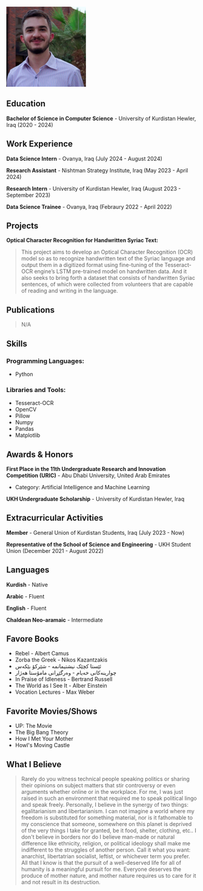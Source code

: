 ![picture of me](image.png)

## Education
__Bachelor of Science in Computer Science__ - University of Kurdistan Hewler, Iraq (2020 - 2024)

## Work Experience
__Data Science Intern__ - Ovanya, Iraq (July 2024 - August 2024)

__Research Assistant__ - Nishtman Strategy Institute, Iraq (May 2023 - April 2024)

__Research Intern__ - University of Kurdistan Hewler, Iraq (August 2023 - September 2023)

__Data Science Trainee__ - Ovanya, Iraq (Febraury 2022 - April 2022)

## Projects
__Optical Character Recognition for Handwritten Syriac Text:__ 
> This project aims to develop an Optical Character Recognition (OCR) model so as to recognize handwritten text of the Syriac language and output them in a digitized format using fine-tuning of the Tesseract-OCR engine’s LSTM pre-trained model on handwritten data. And it also seeks to bring forth a dataset that consists of handwritten Syriac sentences, of which were collected from volunteers that are capable of reading and writing in the language.

## Publications
> N/A

## Skills
### Programming Languages:
* Python

### Libraries and Tools:
* Tesseract-OCR
* OpenCV
* Pillow
* Numpy
* Pandas
* Matplotlib

## Awards & Honors
__First Place in the 11th Undergraduate Research and Innovation Competition (URIC)__ - Abu Dhabi University, United Arab Emirates
* Category: Artificial Intelligence and Machine Learning

__UKH Undergraduate Scholarship__ - University of Kurdistan Hewler, Iraq

## Extracurricular Activities
__Member__  - General Union of Kurdistan Students, Iraq (July 2023 - Now)

__Representative of the School of Science and Engineering__ - UKH Student Union (December 2021 - August
2022)

## Languages
__Kurdish__ - Native

__Arabic__ - Fluent

__English__ - Fluent

__Chaldean Neo-aramaic__ - Intermediate

## Favore Books
- Rebel - Albert Camus
- Zorba the Greek - Nikos Kazantzakis
- ئێستا کچێک نیشتیمانمە - شێرکۆ بێکەس
- چوارینەکانی خەیام - وەرگێڕانی مامۆستا هەژار
- In Praise of Idleness - Bertrand Russell
- The World as I See It - Alber Einstein
- Vocation Lectures - Max Weber

## Favorite Movies/Shows
- UP: The Movie
- The Big Bang Theory
- How I Met Your Mother
- Howl's Moving Castle

## What I Believe
> Rarely do you witness technical people speaking politics or sharing their opinions on subject matters that stir controversy or even arguments whether online or in the workplace. For me, I was just raised in such an environment that required me to speak political lingo and speak freely. Personally, I believe in the synergy of two things: egalitarianism and libertarianism. I can not imagine a world where my freedom is substituted for something material, nor is it fathomable to my conscience that someone, somewhere on this planet is deprived of the very things I take for granted, be it food, shelter, clothing, etc.. I don't believe in borders nor do I believe man-made or natural difference like ethnicity, religion, or political ideology shall make me indifferent to the struggles of another person. Call it what you want: anarchist, libertatrian socialist, leftist, or whichever term you prefer. All that I know is that the pursuit of a well-deserved life for all of humanity is a meaningful pursuit for me. Everyone deserves the produce of mother nature, and mother nature requires us to care for it and not result in its destruction.

